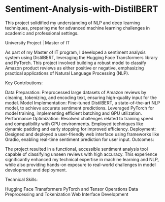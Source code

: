 # Sentiment-Analysis-with-DistilBERT
This project solidified my understanding of NLP and deep learning techniques, preparing me for advanced machine learning challenges in academic and professional settings.

University Project | Master of IT

As part of my Master of IT program, I developed a sentiment analysis system using DistilBERT, leveraging the Hugging Face Transformers library and PyTorch. This project involved building a robust model to classify Amazon product reviews as either positive or negative, emphasizing practical applications of Natural Language Processing (NLP).

Key Contributions:

Data Preparation: Preprocessed large datasets of Amazon reviews by cleaning, tokenizing, and encoding text, ensuring high-quality input for the model.
Model Implementation: Fine-tuned DistilBERT, a state-of-the-art NLP model, to achieve accurate sentiment predictions. Leveraged PyTorch for model training, implementing efficient batching and GPU utilization.
Performance Optimization: Resolved challenges related to training speed and compatibility with GPU environments. Employed techniques like dynamic padding and early stopping for improved efficiency.
Deployment: Designed and deployed a user-friendly web interface using frameworks like Gradio, enabling real-time sentiment prediction for user input.
Outcomes:

The project resulted in a functional, accessible sentiment analysis tool capable of classifying unseen reviews with high accuracy. This experience significantly enhanced my technical expertise in machine learning and NLP, while also providing hands-on exposure to real-world challenges in model development and deployment.

Technical Skills:

Hugging Face Transformers
PyTorch and Tensor Operations
Data Preprocessing and Tokenization
Web Interface Development
